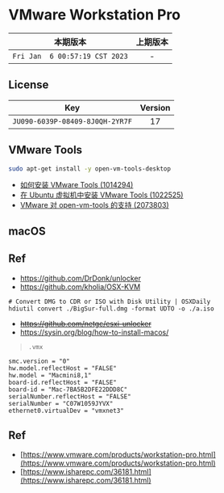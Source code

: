 # VMware Workstation Pro

|本期版本| 上期版本
|:---:|:---:
`Fri Jan  6 00:57:19 CST 2023` | -

## License

Key | Version
:---: | :---:
`JU090-6039P-08409-8J0QH-2YR7F` | 17


## VMware Tools

```bash
sudo apt-get install -y open-vm-tools-desktop
```

* [如何安装 VMware Tools (1014294)](https://kb.vmware.com/s/article/1014294?lang=zh_CN)
* [在 Ubuntu 虚拟机中安装 VMware Tools (1022525)](https://kb.vmware.com/s/article/1022525?lang=zh_cn)
* [VMware 对 open-vm-tools 的支持 (2073803)](https://kb.vmware.com/s/article/2073803)


## macOS


## Ref

* <https://github.com/DrDonk/unlocker>
* <https://github.com/kholia/OSX-KVM>

```
# Convert DMG to CDR or ISO with Disk Utility | OSXDaily
hdiutil convert ./BigSur-full.dmg -format UDTO -o ./a.iso
```




* ~~<https://github.com/netgc/esxi-unlocker>~~
* <https://sysin.org/blog/how-to-install-macos/>

> `.vmx`

```
smc.version = "0"
hw.model.reflectHost = "FALSE"
hw.model = "Macmini8,1"
board-id.reflectHost = "FALSE"
board-id = "Mac-7BA5B2DFE22DDD8C"
serialNumber.reflectHost = "FALSE"
serialNumber = "C07W1059JYVX"
ethernet0.virtualDev = "vmxnet3"
```


## Ref

* [https://www.vmware.com/products/workstation-pro.html](https://www.vmware.com/products/workstation-pro.html)
* [https://www.isharepc.com/36181.html](https://www.isharepc.com/36181.html)